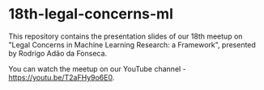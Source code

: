# 18th-legal-concerns-ml

This repository contains the presentation slides of our 18th meetup on "Legal Concerns in Machine Learning Research: a Framework", presented by Rodrigo Adão da Fonseca.

You can watch the meetup on our YouTube channel - https://youtu.be/T2aFHy9o6E0. 
